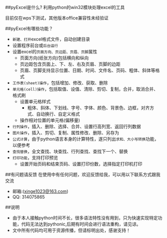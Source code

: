 ##pyExcel是什么?
利用python的win32模块处理excel的工具

目前仅在wps下测试，其他版本office兼容性未经验证

##pyExcel有哪些功能？

* `新建、打开`excel格式文件，自动创建目录
* 设置程序前台或`后台运行`
* 设置excel的`页面方向、页边距、页眉、页脚`属性
   *  页面方向(纸张方向)包括横向和纵向
   *  页边距包含页面上、下、左、右及页眉、页脚的边距
   *  页眉、页脚支持显示位置、日期、时间、文件名、页码、粗体、斜体等格式
* `工作表(sheet)操作`，包括增加、修改、获取、删除
* `单元格(cell)操作`，包括取值、设值、清除、剪切、复制，合并，取消合并、格式刷
   * 设置单元格样式
      * 粗体、斜体、下划线、字号、字体、颜色、背景色、边框，对齐方式、自动换行、自定义格式
   * 操作相对位置的单元格(偏移量)
*  `行列操作`，插入、删除、选择、合并、设置行高列宽、返回行列数据
*  `图片操作`，插入、剪切、复制、属性修改、删除、另存为
*  `公式计算`，由于python语言本身的计算特性，遂只列出`求和、大小写转换`功能，以便参考
*  `查找替换`，全文查找、块查找、行列查找、查找下一个、替换
*  `打印功能`，支持打印预览
   *   设置开始页码和结束页码、设置打印份数，选择指定打印机打印

##有问题请反馈
在使用中有任何问题，欢迎反馈给我，可以用以下联系方式跟我交流

* 邮箱:(xinge1023@163.com)
* QQ: 314075865


##说明
* 由于本人接触python时间不长，很多语法特性没有用到，只为快速实现特定功能，代码无法达到pythonic,后期有时间会进行语法重构，请见谅。
* 文中所有代码均可用于资源传播，但请标明出处，感谢支持！
